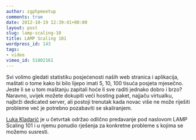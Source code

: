 ```yaml
---
author: zgphpmeetup
comments: true
date: 2012-10-19 12:39:41+00:00
layout: post
slug: lamp-scaling-10
title: LAMP Scaling 101
wordpress_id: 143
tags:
- video
vimeo_id: 51802161
---
```


Svi volimo gledati statistiku posjećenosti naših web stranica i aplikacija,
maštati o tome kako bi bilo lijepo imati 5, 10, 100 tisuća posjeta mjesečno.
Jeste li se u tom maštanju zapitali hoće li sve raditi jednako dobro i brzo?
Naravno, uvijek možete dokupiti veći hosting paket, najjaču virtualku, najbrži
dedicated server, ali postoji trenutak kada novac više ne može riješiti probleme
već je potrebno pozabaviti se skaliranjem.

[Luka Kladarić](https://twitter.com/allixsenos) je u četvrtak održao odlično
predavanje pod naslovom LAMP Scaling 101 i u njemu ponudio rješenja za
konkretne probleme s kojima se možemo susresti.
